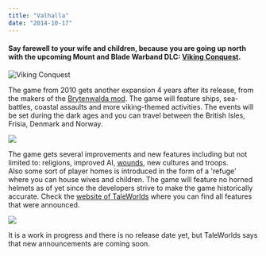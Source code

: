 ```yaml
---
title: "Valhalla"
date: "2014-10-17"
---
```


#### Say farewell to your wife and children, because you are going up north with the upcoming Mount and Blade Warband DLC: [Viking Conquest](https://www.taleworlds.com/en/Games/VikingConquest/).

![Viking Conquest](images/Viking-Conquest.jpg)

The game from 2010 gets another expansion 4 years after its release, from the makers of the [Brytenwalda mod](http://www.moddb.com/mods/brytenwalda). The game will feature ships, sea-battles, coastal assaults and more viking-themed activities. The events will be set during the dark ages and you can travel between the British Isles, Frisia, Denmark and Norway.

[![](images/VikingConquest_1.jpg)](https://www.taleworlds.com/Images/Gallery/VikingConquest_1.jpg)

The game gets several improvements and new features including but not limited to: religions, improved AI, [wounds](https://www.youtube.com/watch?v=zKhEw7nD9C4), new cultures and troops. Also some sort of player homes is introduced in the form of a 'refuge' where you can house wives and children. The game will feature no horned helmets as of yet since the developers strive to make the game historically accurate. Check the [website of TaleWorlds](https://www.taleworlds.com/en/Games/VikingConquest/Features) where you can find all features that were announced.

[![](images/VikingConquest_3.jpg)](https://www.taleworlds.com/Images/Gallery/VikingConquest_3.jpg)

It is a work in progress and there is no release date yet, but TaleWorlds says that new announcements are coming soon.
